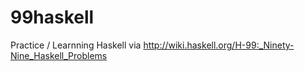 # 99haskell
Practice / Learnning Haskell via http://wiki.haskell.org/H-99:_Ninety-Nine_Haskell_Problems
